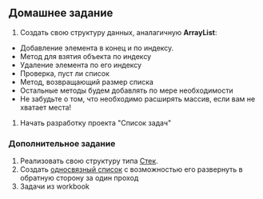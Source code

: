 ## Домашнее задание

1. Создать свою структуру данных, аналагичную **ArrayList**:
  * Добавление элемента в конец и по индексу. 
  * Метод для взятия объекта по индексу
  * Удаление элемента по его индексу
  * Проверка, пуст ли список
  * Метод, возвращающий размер списка
  * Остальные методы будем добавлять по мере необходимости
  * Не забудьте о том, что необходимо расширять массив, если вам не хватает места!
1. Начать разработку проекта "Список задач"

### Дополнительное задание

1. Реализовать свою структуру типа [Cтек](https://ru.wikipedia.org/wiki/%D0%A1%D1%82%D0%B5%D0%BA).
1. Создать [односвязный список](https://ru.wikipedia.org/wiki/%D0%A1%D0%B2%D1%8F%D0%B7%D0%BD%D1%8B%D0%B9_%D1%81%D0%BF%D0%B8%D1%81%D0%BE%D0%BA) с возможностью его развернуть в обратную сторону за один проход
1. Задачи из workbook
